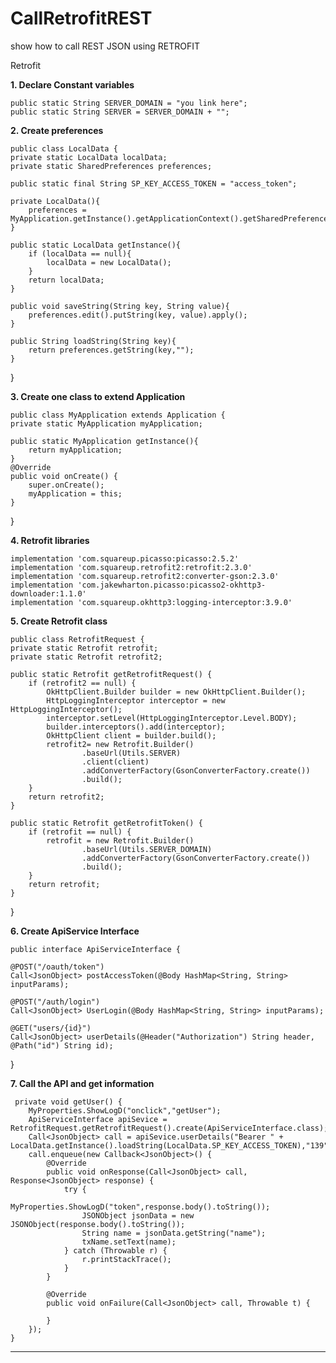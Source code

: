 # CallRetrofitREST
show how to call REST JSON using RETROFIT



Retrofit

**1. Declare Constant variables**

    public static String SERVER_DOMAIN = "you link here";
    public static String SERVER = SERVER_DOMAIN + "";

**2. Create preferences**

    public class LocalData {
    private static LocalData localData;
    private static SharedPreferences preferences;

    public static final String SP_KEY_ACCESS_TOKEN = "access_token";

    private LocalData(){
        preferences = MyApplication.getInstance().getApplicationContext().getSharedPreferences("",Context.MODE_PRIVATE);
    }

    public static LocalData getInstance(){
        if (localData == null){
            localData = new LocalData();
        }
        return localData;
    }

    public void saveString(String key, String value){
        preferences.edit().putString(key, value).apply();
    }

    public String loadString(String key){
        return preferences.getString(key,"");
    }
}

**3. Create one class to extend Application**

    public class MyApplication extends Application {
    private static MyApplication myApplication;

    public static MyApplication getInstance(){
        return myApplication;
    }
    @Override
    public void onCreate() {
        super.onCreate();
        myApplication = this;
    }
}

**4. Retrofit libraries**

    implementation 'com.squareup.picasso:picasso:2.5.2'
    implementation 'com.squareup.retrofit2:retrofit:2.3.0'
    implementation 'com.squareup.retrofit2:converter-gson:2.3.0'
    implementation 'com.jakewharton.picasso:picasso2-okhttp3-downloader:1.1.0'
    implementation 'com.squareup.okhttp3:logging-interceptor:3.9.0'

**5. Create Retrofit class**

    public class RetrofitRequest {
    private static Retrofit retrofit;
    private static Retrofit retrofit2;

    public static Retrofit getRetrofitRequest() {
        if (retrofit2 == null) {
            OkHttpClient.Builder builder = new OkHttpClient.Builder();
            HttpLoggingInterceptor interceptor = new HttpLoggingInterceptor();
            interceptor.setLevel(HttpLoggingInterceptor.Level.BODY);
            builder.interceptors().add(interceptor);
            OkHttpClient client = builder.build();
            retrofit2= new Retrofit.Builder()
                    .baseUrl(Utils.SERVER)
                    .client(client)
                    .addConverterFactory(GsonConverterFactory.create())
                    .build();
        }
        return retrofit2;
    }

    public static Retrofit getRetrofitToken() {
        if (retrofit == null) {
            retrofit = new Retrofit.Builder()
                    .baseUrl(Utils.SERVER_DOMAIN)
                    .addConverterFactory(GsonConverterFactory.create())
                    .build();
        }
        return retrofit;
    }

}

**6. Create ApiService Interface**

    public interface ApiServiceInterface {

    @POST("/oauth/token")
    Call<JsonObject> postAccessToken(@Body HashMap<String, String> inputParams);

    @POST("/auth/login")
    Call<JsonObject> UserLogin(@Body HashMap<String, String> inputParams);

    @GET("users/{id}")
    Call<JsonObject> userDetails(@Header("Authorization") String header, @Path("id") String id);
}

**7. Call the API and get information**

     private void getUser() {
        MyProperties.ShowLogD("onclick","getUser");
        ApiServiceInterface apiSevice = RetrofitRequest.getRetrofitRequest().create(ApiServiceInterface.class);
        Call<JsonObject> call = apiSevice.userDetails("Bearer " +                  LocalData.getInstance().loadString(LocalData.SP_KEY_ACCESS_TOKEN),"139");
        call.enqueue(new Callback<JsonObject>() {
            @Override
            public void onResponse(Call<JsonObject> call, Response<JsonObject> response) {
                try {
                    MyProperties.ShowLogD("token",response.body().toString());
                    JSONObject jsonData = new JSONObject(response.body().toString());
                    String name = jsonData.getString("name");
                    txName.setText(name);
                } catch (Throwable r) {
                    r.printStackTrace();
                }
            }

            @Override
            public void onFailure(Call<JsonObject> call, Throwable t) {

            }
        });
    }

*****************
